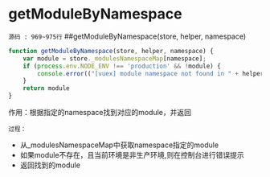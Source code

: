 # getModuleByNamespace
`源码 : 969~975行`
##getModuleByNamespace(store, helper, namespace)
```js
function getModuleByNamespace(store, helper, namespace) {
    var module = store._modulesNamespaceMap[namespace];
    if (process.env.NODE_ENV !== 'production' && !module) {
        console.error(("[vuex] module namespace not found in " + helper + "(): " + namespace));
    }
    return module
}
```

作用：根据指定的namespace找到对应的module，并返回

`过程：`

* 从_modulesNamespaceMap中获取namespace指定的module
* 如果module不存在，且当前环境是非生产环境,则在控制台进行错误提示
* 返回找到的module


